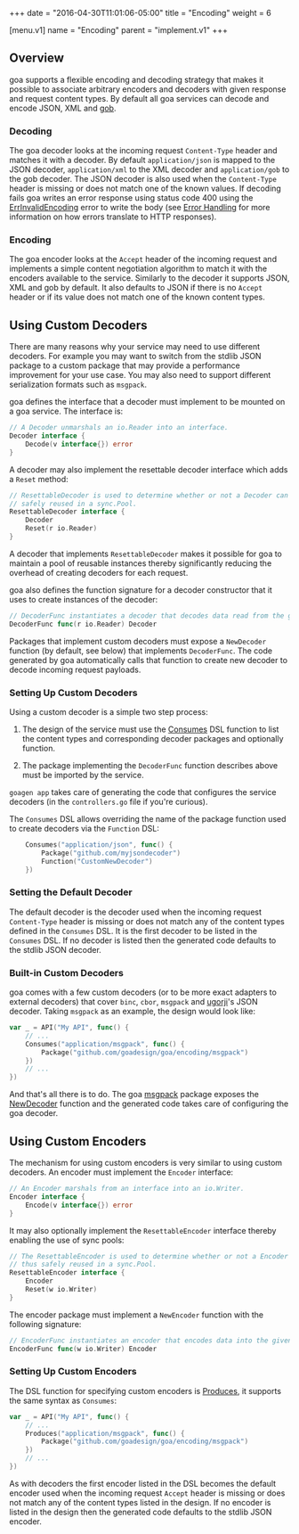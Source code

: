 +++
date = "2016-04-30T11:01:06-05:00"
title = "Encoding"
weight = 6

[menu.v1]
name = "Encoding"
parent = "implement.v1"
+++

## Overview

goa supports a flexible encoding and decoding strategy that makes it possible to associate arbitrary
encoders and decoders with given response and request content types. By default all goa services
can decode and encode JSON, XML and [gob](https://golang.org/pkg/encoding/gob/).

### Decoding

The goa decoder looks at the incoming request `Content-Type` header and matches it with a decoder.
By default `application/json` is mapped to the JSON decoder, `application/xml` to the XML decoder
and `application/gob` to the gob decoder. The JSON decoder is also used when the `Content-Type`
header is missing or does not match one of the known values. If decoding fails goa writes an error
response using status code 400 using the
[ErrInvalidEncoding](https://goa.design/v1/reference/goa/#variables)
error to write the body (see [Error Handling](/v1/implement/error_handling/) for more information on
how errors translate to HTTP responses).

### Encoding

The goa encoder looks at the `Accept` header of the incoming request and implements a simple content
negotiation algorithm to match it with the encoders available to the service. Similarly to the
decoder it supports JSON, XML and gob by default. It also defaults to JSON if there is no `Accept`
header or if its value does not match one of the known content types.

## Using Custom Decoders

There are many reasons why your service may need to use different decoders. For example you may want
to switch from the stdlib JSON package to a custom package that may provide a performance
improvement for your use case. You may also need to support different serialization formats such as
`msgpack`.

goa defines the interface that a decoder must implement to be mounted on a goa service. The
interface is:

```go
// A Decoder unmarshals an io.Reader into an interface.
Decoder interface {
	Decode(v interface{}) error
}
```

A decoder may also implement the resettable decoder interface which adds a `Reset` method:

```go
// ResettableDecoder is used to determine whether or not a Decoder can be reset and thus
// safely reused in a sync.Pool.
ResettableDecoder interface {
	Decoder
	Reset(r io.Reader)
}
```

A decoder that implements `ResettableDecoder` makes it possible for goa to maintain a pool of
reusable instances thereby significantly reducing the overhead of creating decoders for each
request.

goa also defines the function signature for a decoder constructor that it uses to create instances
of the decoder:

```go
// DecoderFunc instantiates a decoder that decodes data read from the given io reader.
DecoderFunc func(r io.Reader) Decoder
```

Packages that implement custom decoders must expose a `NewDecoder` function (by default, see below)
that implements `DecoderFunc`. The code generated by goa automatically calls that function to create
new decoder to decode incoming request payloads.

### Setting Up Custom Decoders

Using a custom decoder is a simple two step process:

1. The design of the service must use the
   [Consumes](https://goa.design/v1/reference/goa/design/apidsl/#func-consumes-a-name-apidsl-consumes-a)
   DSL function to list the content types and corresponding decoder packages and optionally
   function.

2. The package implementing the `DecoderFunc` function describes above must be imported by the
   service.

`goagen app` takes care of generating the code that configures the service decoders (in the
`controllers.go` file if you're curious).

The `Consumes` DSL allows overriding the name of the package function used to create decoders via
the `Function` DSL:

```go
    Consumes("application/json", func() {
        Package("github.com/myjsondecoder")
        Function("CustomNewDecoder")
    })
```

### Setting the Default Decoder

The default decoder is the decoder used when the incoming request `Content-Type` header is missing
or does not match any of the content types defined in the `Consumes` DSL. It is the first decoder to
be listed in the `Consumes` DSL. If no decoder is listed then the generated code defaults to the
stdlib JSON decoder.

### Built-in Custom Decoders

goa comes with a few custom decoders (or to be more exact adapters to external decoders) that cover
`binc`, `cbor`, `msgpack` and [ugorji](https://github.com/ugorji/go/tree/master/codec)'s JSON
decoder. Taking `msgpack` as an example, the design would look like:

```go
var _ = API("My API", func() {
    // ...
    Consumes("application/msgpack", func() {
        Package("github.com/goadesign/goa/encoding/msgpack")
    })
    // ...
})
```

And that's all there is to do. The goa [msgpack](https://goa.design/v1/reference/goa/encoding/msgpack/)
package exposes the
[NewDecoder](https://goa.design/v1/reference/goa/encoding/msgpack/#func-newdecoder-a-name-msgpack-newdecoder-a)
function and the generated code takes care of configuring the goa decoder.

## Using Custom Encoders

The mechanism for using custom encoders is very similar to using custom decoders. An encoder must
implement the `Encoder` interface:

```go
// An Encoder marshals from an interface into an io.Writer.
Encoder interface {
	Encode(v interface{}) error
}
```

It may also optionally implement the `ResettableEncoder` interface thereby enabling the use of sync
pools:

```go
// The ResettableEncoder is used to determine whether or not a Encoder can be reset and
// thus safely reused in a sync.Pool.
ResettableEncoder interface {
	Encoder
	Reset(w io.Writer)
}
```

The encoder package must implement a `NewEncoder` function with the following signature:

```go
// EncoderFunc instantiates an encoder that encodes data into the given writer.
EncoderFunc func(w io.Writer) Encoder
```

### Setting Up Custom Encoders

The DSL function for specifying custom encoders is
[Produces](https://goa.design/v1/reference/goa/design/apidsl/#func-produces-a-name-apidsl-produces-a),
it supports the same syntax as `Consumes`:

```go
var _ = API("My API", func() {
    // ...
    Produces("application/msgpack", func() {
        Package("github.com/goadesign/goa/encoding/msgpack")
    })
    // ...
})
```

As with decoders the first encoder listed in the DSL becomes the default encoder used when the
incoming request `Accept` header is missing or does not match any of the content types listed in the
design. If no encoder is listed in the design then the generated code defaults to the stdlib JSON
encoder.
